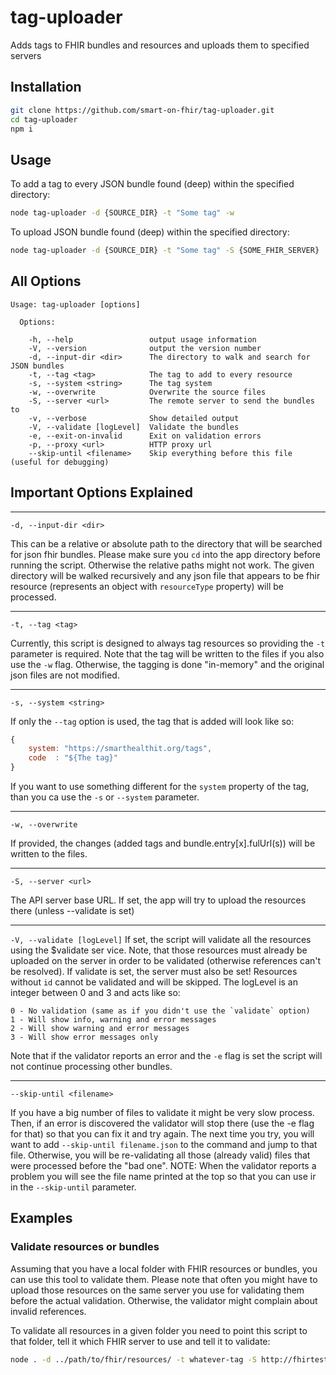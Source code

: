 # tag-uploader
Adds tags to FHIR bundles and resources and uploads them to specified servers

## Installation
```sh
git clone https://github.com/smart-on-fhir/tag-uploader.git
cd tag-uploader
npm i
```

## Usage

To add a tag to every JSON bundle found (deep) within the specified directory:
```sh
node tag-uploader -d {SOURCE_DIR} -t "Some tag" -w
```

To upload JSON bundle found (deep) within the specified directory:
```sh
node tag-uploader -d {SOURCE_DIR} -t "Some tag" -S {SOME_FHIR_SERVER}
```

## All Options
```
Usage: tag-uploader [options]

  Options:

    -h, --help                 output usage information
    -V, --version              output the version number
    -d, --input-dir <dir>      The directory to walk and search for JSON bundles
    -t, --tag <tag>            The tag to add to every resource
    -s, --system <string>      The tag system
    -w, --overwrite            Overwrite the source files
    -S, --server <url>         The remote server to send the bundles to
    -v, --verbose              Show detailed output
    -V, --validate [logLevel]  Validate the bundles
    -e, --exit-on-invalid      Exit on validation errors
    -p, --proxy <url>          HTTP proxy url
    --skip-until <filename>    Skip everything before this file (useful for debugging)
```

## Important Options Explained
-----
`-d, --input-dir <dir>`

This can be a relative or absolute path to the directory that will be searched
for json fhir bundles. Please make sure you `cd` into the app directory before
running the script. Otherwise the relative paths might not work. The given
directory will be walked recursively and any json file that appears to be fhir
resource (represents an object with `resourceType` property) will be processed.

-----
`-t, --tag <tag>`

Currently, this script is designed to always tag resources so providing the `-t`
parameter is required. Note that the tag will be written to the files if you also
use the `-w` flag. Otherwise, the tagging is done "in-memory" and the original\
json files are not modified.

------
`-s, --system <string>`

If only the `--tag` option is used, the tag that is added will look like so:
```js
{
    system: "https://smarthealthit.org/tags",
    code  : "${The tag}"
}
```
If you want to use something different for the `system` property of the tag,
than you ca use the `-s` or `--system` parameter.

------
`-w, --overwrite`

If provided, the changes (added tags and bundle.entry[x].fulUrl(s)) will be
written to the files.

-------
`-S, --server <url>`

The API server base URL. If set, the app will try to upload the resources there
(unless --validate is set)

--------
`-V, --validate [logLevel]`
If set, the script will validate all the resources using the $validate ser vice.
Note, that those resources must already be uploaded on the server in order to be
validated (otherwise references can't be resolved). If validate is set, the
server must also be set! Resources without `id` cannot be validated and will be
skipped. The logLevel is an integer between 0 and 3 and acts like so:

    0 - No validation (same as if you didn't use the `validate` option)
    1 - Will show info, warning and error messages
    2 - Will show warning and error messages
    3 - Will show error messages only

Note that if the validator reports an error and the `-e` flag is set the script
will not continue processing other bundles.

-------
`--skip-until <filename>`

If you have a big number of files to validate it might be very slow process.
Then, if an error is discovered the validator will stop there (use the -e flag
for that) so that you can fix it and try again. The next time you try, you will
want to add `--skip-until filename.json` to the command and jump to that file.
Otherwise, you will be re-validating all those (already valid) files that were
processed before the "bad one". NOTE: When the validator reports a problem you
will see the file name printed at the top so that you can use ir in the
`--skip-until` parameter.

## Examples

### Validate resources or bundles
Assuming that you have a local folder with FHIR resources or bundles, you can use this tool to validate them. Please note that often you might have to upload those resources on the same server you use for validating them before the actual validation. Otherwise, the validator might complain about invalid references.

To validate all resources in a given folder you need to point this script to that folder, tell it which FHIR server to use and tell it to validate:
```sh
node . -d ../path/to/fhir/resources/ -t whatever-tag -S http://fhirtest.uhn.ca/baseDstu3 --validate
```